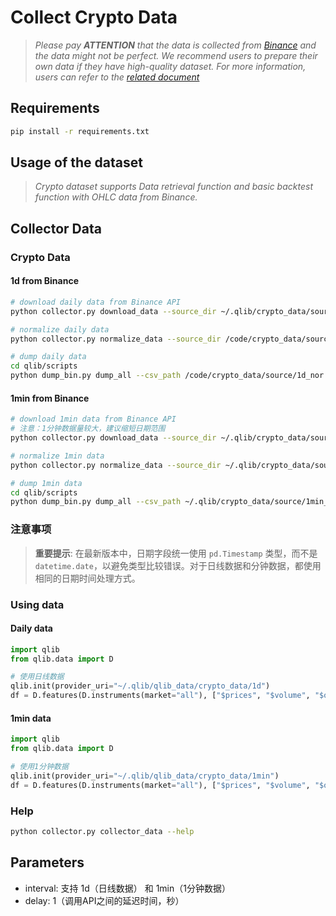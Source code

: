# Collect Crypto Data

> *Please pay **ATTENTION** that the data is collected from [Binance](https://www.binance.com/) and the data might not be perfect. We recommend users to prepare their own data if they have high-quality dataset. For more information, users can refer to the [related document](https://qlib.readthedocs.io/en/latest/component/data.html#converting-csv-format-into-qlib-format)*

## Requirements

```bash
pip install -r requirements.txt
```

## Usage of the dataset
> *Crypto dataset supports Data retrieval function and basic backtest function with OHLC data from Binance.*

## Collector Data


### Crypto Data

#### 1d from Binance

```bash
# download daily data from Binance API
python collector.py download_data --source_dir ~/.qlib/crypto_data/source/1d --start 2015-01-01 --end 2025-03-20 --delay 1 --interval 1d

# normalize daily data
python collector.py normalize_data --source_dir /code/crypto_data/source/1d --normalize_dir /code/crypto_data/source/1d_nor --interval 1d --date_field_name date

# dump daily data
cd qlib/scripts
python dump_bin.py dump_all --csv_path /code/crypto_data/source/1d_nor --qlib_dir /code/qlib_data/crypto_data/1d --freq day --date_field_name date --include_fields open,high,low,prices,volume,total_volumes,market_caps
```

#### 1min from Binance

```bash
# download 1min data from Binance API 
# 注意：1分钟数据量较大，建议缩短日期范围
python collector.py download_data --source_dir ~/.qlib/crypto_data/source/1min --start 2023-01-01 --end 2023-01-31 --delay 1 --interval 1min

# normalize 1min data
python collector.py normalize_data --source_dir ~/.qlib/crypto_data/source/1min --normalize_dir ~/.qlib/crypto_data/source/1min_nor --interval 1min --date_field_name date

# dump 1min data
cd qlib/scripts
python dump_bin.py dump_all --csv_path ~/.qlib/crypto_data/source/1min_nor --qlib_dir ~/.qlib/qlib_data/crypto_data/1min --freq 1min --date_field_name date --include_fields open,high,low,prices,volume,total_volumes,market_caps
```

### 注意事项

> **重要提示**: 在最新版本中，日期字段统一使用 `pd.Timestamp` 类型，而不是 `datetime.date`，以避免类型比较错误。对于日线数据和分钟数据，都使用相同的日期时间处理方式。

### Using data

#### Daily data
```python
import qlib
from qlib.data import D

# 使用日线数据
qlib.init(provider_uri="~/.qlib/qlib_data/crypto_data/1d")
df = D.features(D.instruments(market="all"), ["$prices", "$volume", "$open", "$high", "$low"], freq="day")
```

#### 1min data
```python
import qlib
from qlib.data import D

# 使用1分钟数据
qlib.init(provider_uri="~/.qlib/qlib_data/crypto_data/1min")
df = D.features(D.instruments(market="all"), ["$prices", "$volume", "$open", "$high", "$low"], freq="1min")
```

### Help
```bash
python collector.py collector_data --help
```

## Parameters

- interval: 支持 1d（日线数据） 和 1min（1分钟数据）
- delay: 1（调用API之间的延迟时间，秒）
